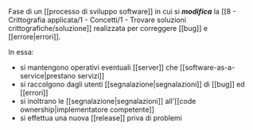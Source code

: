 Fase di un [[processo di sviluppo software]] in cui si ***modifica*** la [[8 - Crittografia applicata/1 - Concetti/1 - Trovare soluzioni crittografiche/soluzione]] realizzata per correggere [[bug]] e [[errore|errori]].

In essa:
- si mantengono operativi eventuali [[server]] che [[software-as-a-service|prestano servizi]]
- si raccolgono dagli utenti [[segnalazione|segnalazioni]] di [[bug]] ed [[errori]]
- si inoltrano le [[segnalazione|segnalazioni]] all'[[code ownership|implementatore competente]]
- si effettua una nuova [[release]] priva di problemi
